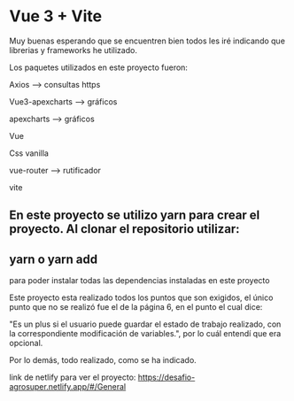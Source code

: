 # Vue 3 + Vite

Muy buenas esperando que se encuentren bien todos les iré indicando que librerias y frameworks he utilizado.

Los paquetes utilizados en este proyecto fueron:

Axios --> consultas https

Vue3-apexcharts --> gráficos

apexcharts --> gráficos

Vue 

Css vanilla

vue-router --> rutificador 

vite

En este proyecto se utilizo yarn para crear el proyecto. Al clonar el repositorio utilizar:
--------
yarn 
o 
yarn add
--------
para poder instalar todas las dependencias instaladas en este proyecto

Este proyecto esta realizado todos los puntos que son exigidos, el único punto que no se realizó fue el de la página 6, en el punto el cual dice: 

"Es un plus si el usuario puede guardar el estado de trabajo realizado, con
la correspondiente modificación de variables.", por lo cuál entendí que era opcional.

Por lo demás, todo realizado, como se ha indicado. 

link de netlify para ver el proyecto: https://desafio-agrosuper.netlify.app/#/General

